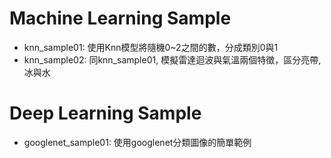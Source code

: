# **Machine Learning Sample**

- knn_sample01: 使用Knn模型將隨機0~2之間的數，分成類別0與1
- knn_sample02: 同knn_sample01, 模擬雷達迴波與氣溫兩個特徵，區分亮帶, 冰與水

# **Deep Learning Sample**

- googlenet_sample01: 使用googlenet分類圖像的簡單範例